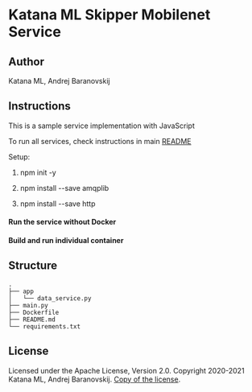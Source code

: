# Katana ML Skipper Mobilenet Service

## Author

Katana ML, Andrej Baranovskij

## Instructions

This is a sample service implementation with JavaScript

To run all services, check instructions in main [README](https://github.com/katanaml/katana-skipper/blob/master/README.md)


Setup:

1. npm init -y

2. npm install --save amqplib

3. npm install --save http


#### Run the service without Docker



#### Build and run individual container



## Structure

```
.
├── app
│   └── data_service.py
├── main.py
├── Dockerfile
├── README.md
└── requirements.txt
```

## License

Licensed under the Apache License, Version 2.0. Copyright 2020-2021 Katana ML, Andrej Baranovskij. [Copy of the license](https://github.com/katanaml/katana-pipeline/blob/master/LICENSE).
